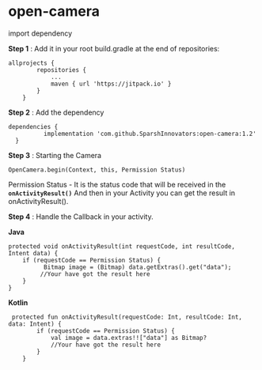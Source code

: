 # open-camera

import dependency

**Step 1** : Add it in your root build.gradle at the end of repositories:
```
allprojects {
		repositories {
			...
			maven { url 'https://jitpack.io' }
		}
	}
```
  
 **Step 2** : Add the dependency
  ```
  dependencies {
	        implementation 'com.github.SparshInnovators:open-camera:1.2'
	}
```

**Step 3** : Starting the Camera

```
OpenCamera.begin(Context, this, Permission Status)
```
Permission Status - It is the status code that will be received in the **``` onActivityResult() ```**
And then in your Activity you can get the result in onActivityResult().

**Step 4** : Handle the Callback in your activity.

**Java**
```
protected void onActivityResult(int requestCode, int resultCode, Intent data) {
    if (requestCode == Permission Status) {
    	  Bitmap image = (Bitmap) data.getExtras().get("data");
         //Your have got the result here
    }
}
```
**Kotlin**

```
 protected fun onActivityResult(requestCode: Int, resultCode: Int, data: Intent) {
        if (requestCode == Permission Status) {
            val image = data.extras!!["data"] as Bitmap?
            //Your have got the result here
        }
    }
```
    
